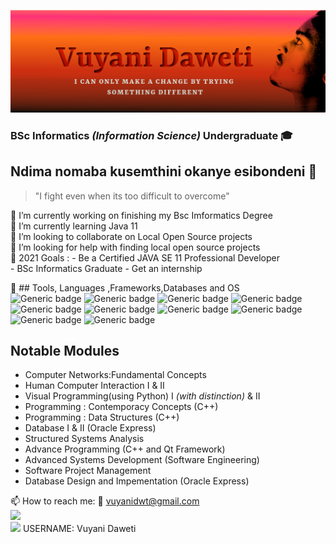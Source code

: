 ![alt text](https://github.com/Loboa/Loboa/blob/main/github.png)

### BSc Informatics _(Information Science)_  Undergraduate :mortar_board: 

## Ndima nomaba kusemthini okanye esibondeni 👋 
> "I fight even when its too difficult to overcome"



    
    
🔭 I’m currently working on finishing my Bsc Imformatics Degree <br/>
🌱 I’m currently learning Java 11<br/>
👯 I’m looking to collaborate on Local Open Source projects <br/>
🤔 I’m looking for help with finding local open source projects <br/>
:dart: 2021 Goals :  - Be a Certified JAVA SE 11 Professional Developer <br/>
                     - BSc Informatics Graduate 
                     - Get an internship
                     
:wrench: ## Tools, Languages ,Frameworks,Databases and OS  <br/>
![Generic badge](https://img.shields.io/badge/Language-Java-orange.svg)
![Generic badge](https://img.shields.io/badge/Language-Python-yellow.svg)
![Generic badge](https://img.shields.io/badge/Language-C++-ORANGE.svg)
![Generic badge](https://img.shields.io/badge/Framework-Qt-ORANGE.svg)
![Generic badge](https://img.shields.io/badge/Tool-VSCode-white.svg)
![Generic badge](https://img.shields.io/badge/Tool-IntelliJ-orange.svg)
![Generic badge](https://img.shields.io/badge/Tool-Github-green.svg)
![Generic badge](https://img.shields.io/badge/DB-MySQL-blue.svg)
![Generic badge](https://img.shields.io/badge/DB-OracleExpress-red.svg)
![Generic badge](https://img.shields.io/badge/OS-Linux-ORANGE.svg)


## Notable Modules 
  - Computer Networks:Fundamental Concepts
  - Human Computer Interaction I & II
  - Visual Programming(using Python) I _(with distinction)_ & II
  - Programming : Contemporacy Concepts (C++)
  - Programming : Data Structures (C++)
  - Database I & II (Oracle Express)
  - Structured Systems Analysis
  - Advance Programming (C++ and Qt Framework)
  - Advanced Systems Development (Software Engineering)
  - Software Project Management 
  - Database Design and Impementation  (Oracle Express)
  
 📫 How to reach me: :e-mail: vuyanidwt@gmail.com <br>
                     [<img width=22px src=https://simpleicons.org/icons/twitter.svg>](https://twitter.com/VuyaniD6) <br>
                      <img width=22px src=https://simpleicons.org/icons/stackoverflow.svg> USERNAME: Vuyani Daweti

